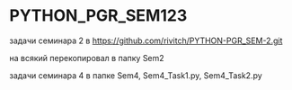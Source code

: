 # PYTHON_PGR_SEM123
задачи семинара 2 в https://github.com/rivitch/PYTHON-PGR_SEM-2.git

на всякий перекопировал в папку Sem2

задачи семинара 4 в папке Sem4, Sem4_Task1.py, Sem4_Task2.py
